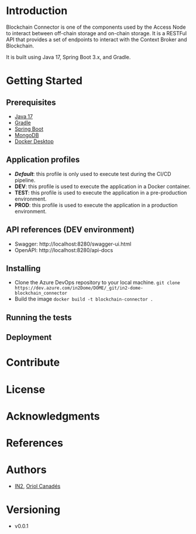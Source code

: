 # Introduction 
Blockchain Connector is one of the components used by the Access Node to interact between off-chain storage and on-chain 
storage. It is a RESTFul API that provides a set of endpoints to interact with the Context Broker and Blockchain. 

It is built using Java 17, Spring Boot 3.x, and Gradle.

# Getting Started

## Prerequisites
- [Java 17](https://www.oracle.com/java/technologies/javase/jdk17-archive-downloads.html)
- [Gradle](https://gradle.org/install/)
- [Spring Boot](https://spring.io/projects/spring-boot/)
- [MongoDB](https://www.mongodb.com/)
- [Docker Desktop](https://www.docker.com/)

## Application profiles 
- <b>*Default*</b>: this profile is only used to execute test during the CI/CD pipeline.
- <b>DEV</b>: this profile is used to execute the application in a Docker container.
- <b>TEST</b>: this profile is used to execute the application in a pre-production environment.
- <b>PROD</b>: this profile is used to execute the application in a production environment.

## API references (DEV environment)
- Swagger: http://localhost:8280/swagger-ui.html
- OpenAPI: http://localhost:8280/api-docs

## Installing
- Clone the Azure DevOps repository to your local machine. 
```git clone https://dev.azure.com/in2Dome/DOME/_git/in2-dome-blockchain_connector```
- Build the image 
```docker build -t blockchain-connector .```

## Running the tests

## Deployment

# Contribute

# License

# Acknowledgments

# References

# Authors
- [IN2](https://in2.es), [Oriol Canadés](mailto:oriol.canades@in2.es)

# Versioning
- v0.0.1